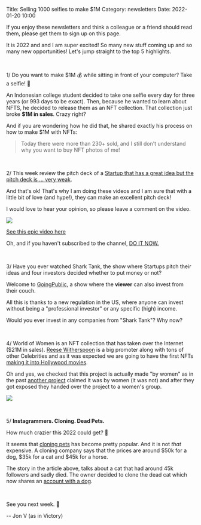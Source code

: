 Title: Selling 1000 selfies to make $1M
Category: newsletters 
Date: 2022-01-20 10:00


If you enjoy these newsletters and think a colleague or a friend should read them, please get them to sign up on this page. 

It is 2022 and and I am super excited! So many new stuff coming up and so many new opportunities! Let's jump straight to the top 5 highlights.

<br>

1/ Do you want to make $1M 💰 while sitting in front of your computer? Take a selfie! 🤳

An Indonesian college student decided to take one selfie every day for three years (or 993 days to be exact). Then, because he wanted to learn about NFTS, he decided to release them as an NFT collection. That collection just broke **$1M in sales**. Crazy right?

And if you are wondering how he did that, he shared exactly his process on how to make $1M with NFTs:
> Today there were more than 230+ sold, and I still don't understand why you want to buy NFT photos of me!

<br>

2/ This week review the pitch deck of a [Startup that has a great idea but the pitch deck is ... very weak](https://www.youtube.com/watch?v=vU1vS17uiDw).

And that's ok! That's why I am doing these videos and I am sure that with a little bit of love (and hype!), they can make an excellent pitch deck!

I would love to hear your opinion, so please leave a comment on the video.

![](https://sendfoxprod.b-cdn.net/media/EuxZl71RpSYveMKJTXH05pF6TfiOqV4NfYzaAPUg16325)

[See this epic video here](https://www.youtube.com/watch?v=vU1vS17uiDw)

Oh, and if you haven't subscribed to the channel, [DO IT NOW.](https://www.youtube.com/channel/UCdAC0o1hmy9JkYcph0GVrog?sub_confirmation=1)

<br>

3/ Have you ever watched Shark Tank, the show where Startups pitch their ideas and four investors decided whether to put money or not? 

Welcome to [GoingPublic](https://www.entrepreneur.com/video/413391), a show where the **viewer** can also invest from their couch. 

All this is thanks to a new regulation in the US, where anyone can invest without being a "professional investor" or any specific (high) income. 

Would you ever invest in any companies from "Shark Tank"? Why now?

<br>

4/ World of Women is an NFT collection that has taken over the Internet ($21M in sales). 
[Reese Witherspoon](https://twitter.com/ReeseW) is a big promoter along with tons of other Celebrities and as it was expected we are going to have the first NFTs [making it into Hollywood movies](https://decrypt.co/90379/world-of-women-ethereum-nfts-surge-bored-apes-hollywood?amp=1). 

Oh and yes, we checked that this project is actually made "by women" as in the past [another project](https://decrypt.co/78329/ethereum-nft-fraud-fame-lady-squad) claimed it was by women (it was not) and after they got exposed they handed over the project to a women's group.

![](https://sendfoxprod.b-cdn.net/media/xkbqXNdGKlEFAQEMseSFyo2PpE9VO9tZZqxYdr4716325)

<br>

5/ **Instagrammers. Cloning. Dead Pets.**

How much crazier this 2022 could get? 🤯

It seems that [cloning pets](https://www.newsweek.com/pet-cloning-becomes-more-popular-instagrammers-begin-replicating-deceased-pets-1670491) has become pretty popular. And it is not *that* expensive. 
A cloning company says that the prices are around $50k for a dog, $35k for a cat and $45k for a horse. 

The story in the article above, talks about a cat that had around 45k followers and sadly died. The owner decided to clone the dead cat which now shares an [account with a dog](https://www.instagram.com/adogandacat/). 

<br>

See you next week. 🚀

-- Jon V (as in Victory)
